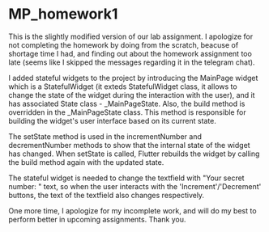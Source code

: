 # MP_homework1

This is the slightly modified version of our lab assignment. I apologize for not completing the homework by doing from the scratch, beacuse of shortage time I had, 
and finding out about the homework assignment too late (seems like I skipped the messages regarding it in the telegram chat).

I added stateful widgets to the project by introducing the MainPage widget which is a StatefulWidget (it exteds StatefulWidget class, it allows to change the state
of the widget during the interaction with the user), and it has associated State class - _MainPageState. Also,  the build method is overridden in the _MainPageState 
class. This method is responsible for building the widget's user interface based on its current state.

The setState method is used in the incrementNumber and decrementNumber methods to show that the internal state of the widget has changed. When setState is called, 
Flutter rebuilds the widget by calling the build method again with the updated state.

The stateful widget is needed to change the textfield with "Your secret number: " text, so when the user interacts with the 'Increment'/'Decrement' buttons, the text
of the textfield also changes respectively.

One more time, I apologize for my incomplete work, and will do my best to perform better in upcoming assignments. 
Thank you.
